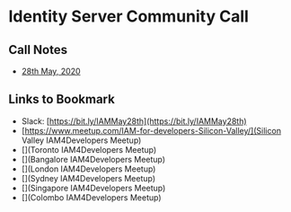 # Identity Server Community Call

## Call Notes

* [28th May, 2020](28052020.md)

## Links to Bookmark

* Slack: [https://bit.ly/IAMMay28th](https://bit.ly/IAMMay28th)
* [https://www.meetup.com/IAM-for-developers-Silicon-Valley/](Silicon Valley IAM4Developers Meetup)
* [](Toronto IAM4Developers Meetup)
* [](Bangalore IAM4Developers Meetup)
* [](London IAM4Developers Meetup)
* [](Sydney IAM4Developers Meetup)
* [](Singapore IAM4Developers Meetup)
* [](Colombo IAM4Developers Meetup)
